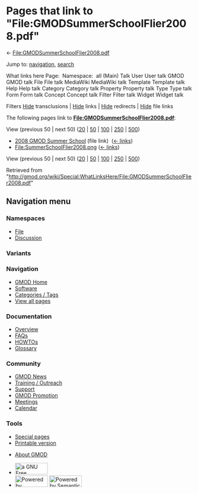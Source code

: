 <div id="mw-page-base" class="noprint">

</div>

<div id="mw-head-base" class="noprint">

</div>

<div id="content" class="mw-body" role="main">

<span id="top"></span>

<div id="mw-js-message" style="display:none;">

</div>



# <span dir="auto">Pages that link to "File:GMODSummerSchoolFlier2008.pdf"</span>

<div id="bodyContent">

<div id="contentSub">

←
[File:GMODSummerSchoolFlier2008.pdf](/wiki/File:GMODSummerSchoolFlier2008.pdf "File:GMODSummerSchoolFlier2008.pdf")

</div>

<div id="jump-to-nav" class="mw-jump">

Jump to: [navigation](#mw-navigation), [search](#p-search)

</div>

<div id="mw-content-text">

What links here Page:  Namespace:  all (Main) Talk User User talk GMOD
GMOD talk File File talk MediaWiki MediaWiki talk Template Template talk
Help Help talk Category Category talk Property Property talk Type Type
talk Form Form talk Concept Concept talk Filter Filter talk Widget
Widget talk

Filters
[Hide](/mediawiki/index.php?title=Special:WhatLinksHere/File:GMODSummerSchoolFlier2008.pdf&hidetrans=1 "Special:WhatLinksHere/File:GMODSummerSchoolFlier2008.pdf")
transclusions \|
[Hide](/mediawiki/index.php?title=Special:WhatLinksHere/File:GMODSummerSchoolFlier2008.pdf&hidelinks=1 "Special:WhatLinksHere/File:GMODSummerSchoolFlier2008.pdf")
links \|
[Hide](/mediawiki/index.php?title=Special:WhatLinksHere/File:GMODSummerSchoolFlier2008.pdf&hideredirs=1 "Special:WhatLinksHere/File:GMODSummerSchoolFlier2008.pdf")
redirects \|
[Hide](/mediawiki/index.php?title=Special:WhatLinksHere/File:GMODSummerSchoolFlier2008.pdf&hideimages=1 "Special:WhatLinksHere/File:GMODSummerSchoolFlier2008.pdf")
file links

The following pages link to
**[File:GMODSummerSchoolFlier2008.pdf](/wiki/File:GMODSummerSchoolFlier2008.pdf "File:GMODSummerSchoolFlier2008.pdf")**:

View (previous 50 \| next 50)
([20](/mediawiki/index.php?title=Special:WhatLinksHere/File:GMODSummerSchoolFlier2008.pdf&limit=20 "Special:WhatLinksHere/File:GMODSummerSchoolFlier2008.pdf")
\|
[50](/mediawiki/index.php?title=Special:WhatLinksHere/File:GMODSummerSchoolFlier2008.pdf&limit=50 "Special:WhatLinksHere/File:GMODSummerSchoolFlier2008.pdf")
\|
[100](/mediawiki/index.php?title=Special:WhatLinksHere/File:GMODSummerSchoolFlier2008.pdf&limit=100 "Special:WhatLinksHere/File:GMODSummerSchoolFlier2008.pdf")
\|
[250](/mediawiki/index.php?title=Special:WhatLinksHere/File:GMODSummerSchoolFlier2008.pdf&limit=250 "Special:WhatLinksHere/File:GMODSummerSchoolFlier2008.pdf")
\|
[500](/mediawiki/index.php?title=Special:WhatLinksHere/File:GMODSummerSchoolFlier2008.pdf&limit=500 "Special:WhatLinksHere/File:GMODSummerSchoolFlier2008.pdf"))

- [2008 GMOD Summer
  School](/wiki/2008_GMOD_Summer_School "2008 GMOD Summer School") (file
  link) ‎ <span class="mw-whatlinkshere-tools">([←
  links](/mediawiki/index.php?title=Special:WhatLinksHere&target=2008+GMOD+Summer+School "Special:WhatLinksHere"))</span>
- [File:SummerSchoolFlier2008.png](/wiki/File:SummerSchoolFlier2008.png "File:SummerSchoolFlier2008.png")
  ‎ <span class="mw-whatlinkshere-tools">([←
  links](/mediawiki/index.php?title=Special:WhatLinksHere&target=File%3ASummerSchoolFlier2008.png "Special:WhatLinksHere"))</span>

View (previous 50 \| next 50)
([20](/mediawiki/index.php?title=Special:WhatLinksHere/File:GMODSummerSchoolFlier2008.pdf&limit=20 "Special:WhatLinksHere/File:GMODSummerSchoolFlier2008.pdf")
\|
[50](/mediawiki/index.php?title=Special:WhatLinksHere/File:GMODSummerSchoolFlier2008.pdf&limit=50 "Special:WhatLinksHere/File:GMODSummerSchoolFlier2008.pdf")
\|
[100](/mediawiki/index.php?title=Special:WhatLinksHere/File:GMODSummerSchoolFlier2008.pdf&limit=100 "Special:WhatLinksHere/File:GMODSummerSchoolFlier2008.pdf")
\|
[250](/mediawiki/index.php?title=Special:WhatLinksHere/File:GMODSummerSchoolFlier2008.pdf&limit=250 "Special:WhatLinksHere/File:GMODSummerSchoolFlier2008.pdf")
\|
[500](/mediawiki/index.php?title=Special:WhatLinksHere/File:GMODSummerSchoolFlier2008.pdf&limit=500 "Special:WhatLinksHere/File:GMODSummerSchoolFlier2008.pdf"))

</div>

<div class="printfooter">

Retrieved from
"<http://gmod.org/wiki/Special:WhatLinksHere/File:GMODSummerSchoolFlier2008.pdf>"

</div>

<div id="catlinks" class="catlinks catlinks-allhidden">

</div>

<div class="visualClear">

</div>

</div>

</div>

<div id="mw-navigation">

## Navigation menu

<div id="mw-head">



<div id="left-navigation">

<div id="p-namespaces" class="vectorTabs" role="navigation"
aria-labelledby="p-namespaces-label">

### Namespaces

- <span id="ca-nstab-image"><a href="/wiki/File:GMODSummerSchoolFlier2008.pdf" accesskey="c"
  title="View the file page [c]">File</a></span>
- <span id="ca-talk"><a
  href="/mediawiki/index.php?title=File_talk:GMODSummerSchoolFlier2008.pdf&amp;action=edit&amp;redlink=1"
  accesskey="t"
  title="Discussion about the content page [t]">Discussion</a></span>

</div>

<div id="p-variants" class="vectorMenu emptyPortlet" role="navigation"
aria-labelledby="p-variants-label">

### 

### Variants[](#)

<div class="menu">

</div>

</div>

</div>

<div id="right-navigation">





</div>



</div>

</div>

</div>

<div id="mw-panel">

<div id="p-logo" role="banner">

<a href="/wiki/Main_Page"
style="background-image: url(http://gmod.org/images/GMOD-cogs.png);"
title="Visit the main page"></a>

</div>

<div id="p-Navigation" class="portal" role="navigation"
aria-labelledby="p-Navigation-label">

### Navigation

<div class="body">

- <span id="n-GMOD-Home">[GMOD Home](/wiki/Main_Page)</span>
- <span id="n-Software">[Software](/wiki/GMOD_Components)</span>
- <span id="n-Categories-.2F-Tags">[Categories /
  Tags](/wiki/Categories)</span>
- <span id="n-View-all-pages">[View all
  pages](/wiki/Special:AllPages)</span>

</div>

</div>

<div id="p-Documentation" class="portal" role="navigation"
aria-labelledby="p-Documentation-label">

### Documentation

<div class="body">

- <span id="n-Overview">[Overview](/wiki/Overview)</span>
- <span id="n-FAQs">[FAQs](/wiki/Category:FAQ)</span>
- <span id="n-HOWTOs">[HOWTOs](/wiki/Category:HOWTO)</span>
- <span id="n-Glossary">[Glossary](/wiki/Glossary)</span>

</div>

</div>

<div id="p-Community" class="portal" role="navigation"
aria-labelledby="p-Community-label">

### Community

<div class="body">

- <span id="n-GMOD-News">[GMOD News](/wiki/GMOD_News)</span>
- <span id="n-Training-.2F-Outreach">[Training /
  Outreach](/wiki/Training_and_Outreach)</span>
- <span id="n-Support">[Support](/wiki/Support)</span>
- <span id="n-GMOD-Promotion">[GMOD
  Promotion](/wiki/GMOD_Promotion)</span>
- <span id="n-Meetings">[Meetings](/wiki/Meetings)</span>
- <span id="n-Calendar">[Calendar](/wiki/Calendar)</span>

</div>

</div>

<div id="p-tb" class="portal" role="navigation"
aria-labelledby="p-tb-label">

### Tools

<div class="body">

- <span id="t-specialpages"><a href="/wiki/Special:SpecialPages" accesskey="q"
  title="A list of all special pages [q]">Special pages</a></span>
- <span id="t-print"><a
  href="/mediawiki/index.php?title=Special:WhatLinksHere/File:GMODSummerSchoolFlier2008.pdf&amp;printable=yes"
  rel="alternate" accesskey="p"
  title="Printable version of this page [p]">Printable version</a></span>

</div>

</div>

</div>

</div>

<div id="footer" role="contentinfo">

- <span id="footer-places-about">[About
  GMOD](/wiki/GMOD:About "GMOD:About")</span>

<!-- -->

- <span id="footer-copyrightico">[<img src="http://www.gnu.org/graphics/gfdl-logo-small.png" width="88"
  height="31" alt="a GNU Free Documentation License" />](http://www.gnu.org/licenses/fdl-1.3.html)</span>
- <span id="footer-poweredbyico">[<img src="/mediawiki/skins/common/images/poweredby_mediawiki_88x31.png"
  width="88" height="31" alt="Powered by MediaWiki" />](//www.mediawiki.org/)
  [<img
  src="/mediawiki/extensions/SemanticMediaWiki/includes/../resources/images/smw_button.png"
  width="88" height="31" alt="Powered by Semantic MediaWiki" />](https://www.semantic-mediawiki.org/wiki/Semantic_MediaWiki)</span>

<div style="clear:both">

</div>

</div>
